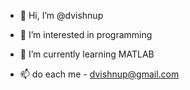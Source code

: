 - 👋 Hi, I’m @dvishnup
- 👀 I’m interested in programming 
- 🌱 I’m currently learning MATLAB

- 📫 do each me - dvishnup@gmail.com

<!---
dvishnup/dvishnup is a ✨ special ✨ repository because its `README.md` (this file) appears on your GitHub profile.
You can click the Preview link to take a look at your changes.
--->
